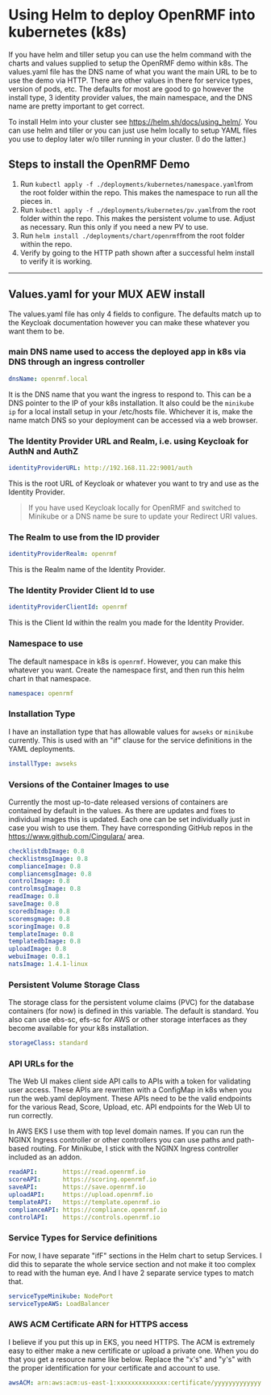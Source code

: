 # Using Helm to deploy OpenRMF into kubernetes (k8s)

If you have helm and tiller setup you can use the helm command with the charts and values supplied
to setup the OpenRMF demo within k8s. The values.yaml file has the DNS name of what you want the 
main URL to be to use the demo via HTTP. There are other values in there for service types, version of pods, etc. The defaults for most are good to go however the install type, 3 identity provider values, the main namespace, and the DNS name are pretty important to get correct.

To install Helm into your cluster see https://helm.sh/docs/using_helm/. You can use helm and tiller or you can just use helm
locally to setup YAML files you use to deploy later w/o tiller running in your cluster. (I do the latter.)

## Steps to install the OpenRMF Demo

1. Run `kubectl apply -f ./deployments/kubernetes/namespace.yaml`from the root folder within the repo. This makes the namespace to run all the pieces in.
1. Run `kubectl apply -f ./deployments/kubernetes/pv.yaml`from the root folder within the repo. This makes the persistent volume to use. Adjust as necessary. Run this only if you need a new PV to use.
3. Run `helm install ./deployments/chart/openrmf`from the root folder within the repo.
4. Verify by going to the HTTP path shown after a successful helm install to verify it is working.

---

## Values.yaml for your MUX AEW install

The values.yaml file has only 4 fields to configure. The defaults match up to the Keycloak documentation however you can make these whatever you want them to be. 

### main DNS name used to access the deployed app in k8s via DNS through an ingress controller
```yaml
dnsName: openrmf.local
```
It is the DNS name that you want the ingress to respond to. This can be a DNS pointer to the IP of your k8s installation. It also could be the `minikube ip` for a local install setup in your /etc/hosts file. Whichever it is, make the name match DNS so your deployment can be accessed via a web browser.

### The Identity Provider URL and Realm, i.e. using Keycloak for AuthN and AuthZ
```yaml
identityProviderURL: http://192.168.11.22:9001/auth
```
This is the root URL of Keycloak or whatever you want to try and use as the Identity Provider. 

> If you have used Keycloak locally for OpenRMF and switched to Minikube or a DNS name be sure to update your Redirect URI values.

### The Realm to use from the ID provider
```yaml
identityProviderRealm: openrmf
```
This is the Realm name of the Identity Provider.

### The Identity Provider Client Id to use
```yaml
identityProviderClientId: openrmf
```
This is the Client Id within the realm you made for the Identity Provider.

### Namespace to use
The default namespace in k8s is `openrmf`. However, you can make this whatever you want. Create the namespace first, and then run this 
helm chart in that namespace.
```yaml
namespace: openrmf
```

### Installation Type
I have an installation type that has allowable values for `awseks` or `minikube` currently. This is used with an "if" clause for the 
service definitions in the YAML deployments.

```yaml
installType: awseks
```

### Versions of the Container Images to use
Currently the most up-to-date released versions of containers are contained by default in the values. As there are updates and fixes to 
individual images this is updated. Each one can be set individually just in case you wish to use them. They have corresponding GitHub 
repos in the https://www.github.com/Cingulara/ area.

```yaml
checklistdbImage: 0.8
checklistmsgImage: 0.8
complianceImage: 0.8
compliancemsgImage: 0.8
controlImage: 0.8
controlmsgImage: 0.8
readImage: 0.8
saveImage: 0.8
scoredbImage: 0.8
scoremsgmage: 0.8
scoringImage: 0.8
templateImage: 0.8
templatedbImage: 0.8
uploadImage: 0.8
webuiImage: 0.8.1
natsImage: 1.4.1-linux
```

### Persistent Volume Storage Class
The storage class for the persistent volume claims (PVC) for the database containers (for now) is defined in this variable. The default is 
standard. You also can use ebs-sc, efs-sc for AWS or other storage interfaces as they become available for your k8s installation.
```yaml
storageClass: standard
```

### API URLs for the
The Web UI makes client side API calls to APIs with a token for validating user access. These APIs are rewritten with a ConfigMap in k8s 
when you run the web.yaml deployment. These APIs need to be the valid endpoints for the various Read, Score, Upload, etc. API endpoints 
for the Web UI to run correctly. 

In AWS EKS I use them with top level domain names.  If you can run the NGINX Ingress controller or other 
controllers you can use paths and path-based routing.  For Minikube, I stick with the NGINX Ingress controller included as an addon.

```yaml
readAPI:       https://read.openrmf.io
scoreAPI:      https://scoring.openrmf.io
saveAPI:       https://save.openrmf.io
uploadAPI:     https://upload.openrmf.io
templateAPI:   https://template.openrmf.io
complianceAPI: https://compliance.openrmf.io
controlAPI:    https://controls.openrmf.io
```

### Service Types for Service definitions
For now, I have separate "ifF" sections in the Helm chart to setup Services. I did this to separate the whole service section and 
not make it too complex to read with the human eye. And I have 2 separate service types to match that. 

```yaml
serviceTypeMinikube: NodePort
serviceTypeAWS: LoadBalancer
```

### AWS ACM Certificate ARN for HTTPS access
I believe if you put this up in EKS, you need HTTPS. The ACM is extremely easy to either make a new certificate or upload a private one. When you do that you get a resource name like below.  Replace the "x's" and "y's" with the proper identification for your certificate and account to use. 
```yaml
awsACM: arn:aws:acm:us-east-1:xxxxxxxxxxxxxx:certificate/yyyyyyyyyyyyy
```